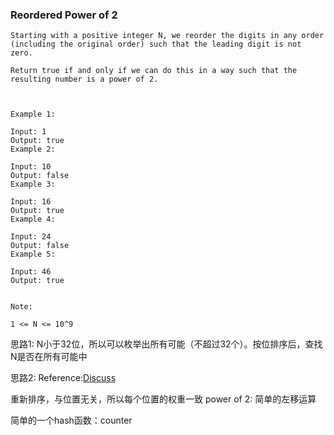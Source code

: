### Reordered Power of 2

```
Starting with a positive integer N, we reorder the digits in any order (including the original order) such that the leading digit is not zero.

Return true if and only if we can do this in a way such that the resulting number is a power of 2.

 

Example 1:

Input: 1
Output: true
Example 2:

Input: 10
Output: false
Example 3:

Input: 16
Output: true
Example 4:

Input: 24
Output: false
Example 5:

Input: 46
Output: true
 

Note:

1 <= N <= 10^9
```

思路1: N小于32位，所以可以枚举出所有可能（不超过32个）。按位排序后，查找N是否在所有可能中


思路2:
Reference:[Discuss](https://leetcode.com/problems/reordered-power-of-2/discuss/149843/C%2B%2BJavaPython-Straight-Forward)

重新排序，与位置无关，所以每个位置的权重一致
power of 2: 简单的左移运算

简单的一个hash函数：counter
